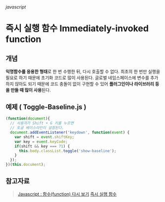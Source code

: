 ###### javascript

# 즉시 실행 함수 Immediately-invoked function

## 개념 
**익명함수를 응용한 형태**로 한 번 수행한 뒤, 다시 호출할 수 없다. 최초의 한 번만 실행을 필요로 하기 때문에 초기화 코드로 많이 사용된다. 글로벌 네임스페이스에 변수를 추가하지 않아도 되기 때문에 코드 충돌이 없이 구현할 수 있어 **플러그인이나 라이브러리 등을 만들 때 많이 사용**된다.

## 예제 ( Toggle-Baseline.js )
```javascript
(function(document){
  // 사용자가 Shift + G 키를 누르면
  // 토글 베이스라인이 설정된다.
  document.addEventListener('keydown', function(event) {
    var shift = event.shiftKey;
    var key = event.keyCode;
    if(shift && key === 71) {
      this.body.classList.toggle('show-baseline');
    }
  });
})(this.document);
```

## 참고자료
>[Javascript : 함수(function) 다시 보기](http://www.nextree.co.kr/p4150/)
[즉시 실행 함수](http://codedragon.tistory.com/199)

